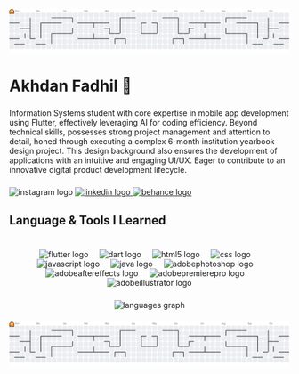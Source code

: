 <picture>
  <source media="(prefers-color-scheme: dark)" srcset="https://raw.githubusercontent.com/EsGoreng/EsGoreng/output/pacman-contribution-graph-dark.svg">
  <source media="(prefers-color-scheme: light)" srcset="https://raw.githubusercontent.com/EsGoreng/EsGoreng/output/pacman-contribution-graph.svg">
  <img alt="pacman contribution graph" src="https://raw.githubusercontent.com/EsGoreng/EsGoreng/output/pacman-contribution-graph.svg">
</picture>

###

<h1 align="left">Akhdan Fadhil 💫</h1>

###

<p align="left">Information Systems student with core expertise in mobile app development using Flutter, effectively leveraging AI for coding efficiency. Beyond technical skills, possesses strong project management and attention to detail, honed through executing a complex 6-month institution yearbook design project. This design background also ensures the development of applications with an intuitive and engaging UI/UX. Eager to contribute to an innovative digital product development lifecycle.</p>

###

<div align="left">
  <img src="https://raw.githubusercontent.com/maurodesouza/profile-readme-generator/master/src/assets/icons/social/instagram/default.svg" width="37" height="25" alt="instagram logo"  />
  <a href="https://www.linkedin.com/in/akhdan-fadhil/" target="_blank">
    <img src="https://raw.githubusercontent.com/maurodesouza/profile-readme-generator/master/src/assets/icons/social/linkedin/default.svg" width="37" height="25" alt="linkedin logo"  />
  </a>
  <a href="https://www.behance.net/akhdanfadhil" target="_blank">
    <img src="https://raw.githubusercontent.com/maurodesouza/profile-readme-generator/master/src/assets/icons/social/behance/default.svg" width="37" height="25" alt="behance logo"  />
  </a>
</div>

###

<h2 align="left">Language & Tools I Learned</h2>

###

<br clear="both">

<div align="center">
  <img src="https://skillicons.dev/icons?i=flutter" height="63" alt="flutter logo"  />
  <img width="12" />
  <img src="https://skillicons.dev/icons?i=dart" height="63" alt="dart logo"  />
  <img width="12" />
  <img src="https://skillicons.dev/icons?i=html" height="63" alt="html5 logo"  />
  <img width="12" />
  <img src="https://skillicons.dev/icons?i=css" height="63" alt="css logo"  />
  <img width="12" />
  <img src="https://skillicons.dev/icons?i=js" height="63" alt="javascript logo"  />
  <img width="12" />
  <img src="https://skillicons.dev/icons?i=java" height="63" alt="java logo"  />
  <img width="12" />
  <img src="https://skillicons.dev/icons?i=ps" height="63" alt="adobephotoshop logo"  />
  <img width="12" />
  <img src="https://skillicons.dev/icons?i=ae" height="63" alt="adobeaftereffects logo"  />
  <img width="12" />
  <img src="https://skillicons.dev/icons?i=pr" height="63" alt="adobepremierepro logo"  />
  <img width="12" />
  <img src="https://skillicons.dev/icons?i=ai" height="63" alt="adobeillustrator logo"  />
</div>

###

<div align="center">
  <img src="https://github-readme-stats.vercel.app/api/top-langs?username=EsGoreng&locale=en&hide_title=false&layout=compact&card_width=320&langs_count=12&theme=github_dark&hide_border=false&order=2" height="299" alt="languages graph"  />
</div>

###

<picture>
  <source media="(prefers-color-scheme: dark)" srcset="https://raw.githubusercontent.com/EsGoreng/EsGoreng/output/pacman-contribution-graph-dark.svg">
  <source media="(prefers-color-scheme: light)" srcset="https://raw.githubusercontent.com/EsGoreng/EsGoreng/output/pacman-contribution-graph.svg">
  <img alt="pacman contribution graph" src="https://raw.githubusercontent.com/EsGoreng/EsGoreng/output/pacman-contribution-graph.svg">
</picture>

###
